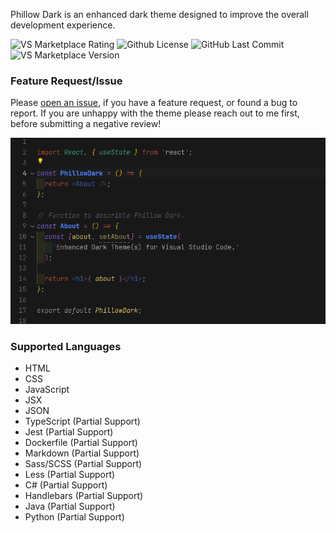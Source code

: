 Phillow Dark is an enhanced dark theme designed to improve the overall development experience.

![VS Marketplace Rating](https://flat.badgen.net/vs-marketplace/rating/philecker.phillow-dark)
![Github License](https://flat.badgen.net/github/license/philecker/phillow-dark/)
![GitHub Last Commit](https://flat.badgen.net/github/last-commit/philecker/phillow-dark/main/)
![VS Marketplace Version](https://flat.badgen.net/vs-marketplace/v/philecker.phillow-dark)

### Feature Request/Issue

Please [open an issue](https://github.com/philecker/phillow-dark/issues), if you have a feature request, or found a bug to report. If you are unhappy with the theme please reach out to me first, before submitting a negative review!

![Phillow Dark Preview](images/PhillowDark_Preview.png)

### Supported Languages

* HTML
* CSS
* JavaScript
* JSX
* JSON
* TypeScript (Partial Support)
* Jest (Partial Support)
* Dockerfile (Partial Support)
* Markdown (Partial Support)
* Sass/SCSS (Partial Support)
* Less (Partial Support)
* C# (Partial Support)
* Handlebars (Partial Support)
* Java (Partial Support)
* Python (Partial Support)